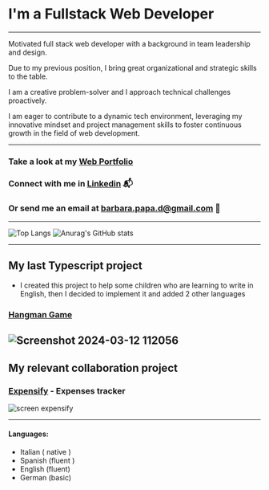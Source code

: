 # I'm a Fullstack Web Developer

---
Motivated full stack web developer with a background in team leadership and design. 

Due to my previous position, I bring great organizational and strategic skills to the table. 

I am a creative problem-solver and I approach technical challenges proactively. 

I am eager to contribute to a dynamic tech environment, leveraging my innovative mindset and project management skills to foster continuous growth in the field of web development.

---

### Take a look at my [Web Portfolio](https://barbarapapa.github.io/My-Portfolio/)
### Connect with me in [Linkedin](https://www.linkedin.com/in/barbara-papa-30980a106/) 📬
### Or send me an email at barbara.papa.d@gmail.com 📩

---


![Top Langs](https://github-readme-stats.vercel.app/api/top-langs/?username=BarbaraPapa&layout=compact)   ![Anurag's GitHub stats](https://github-readme-stats.vercel.app/api?username=BarbaraPapa&show_icons=true&theme=dark)

---
## My last Typescript project
- I created this project to help some children who are learning to write in English, then I decided to implement it and added 2 other languages
### [Hangman Game](https://hangman-game-sandy.vercel.app/)
![Screenshot 2024-03-12 112056](https://github.com/BarbaraPapa/BarbaraPapa/assets/103266205/3ba3696d-3f66-45b0-a31c-278662903271)
---

## My relevant collaboration project

### [Expensify](https://github.com/BarbaraPapa/Expensify-Expenses_Tracker_Frontend) - Expenses tracker
![screen expensify](https://github.com/BarbaraPapa/BarbaraPapa/assets/103266205/7ecdc583-b48f-466c-8d12-0da7d09407b8)

---
#### Languages:
- Italian ( native )
- Spanish (fluent ) 
- English (fluent) 
- German (basic) 





